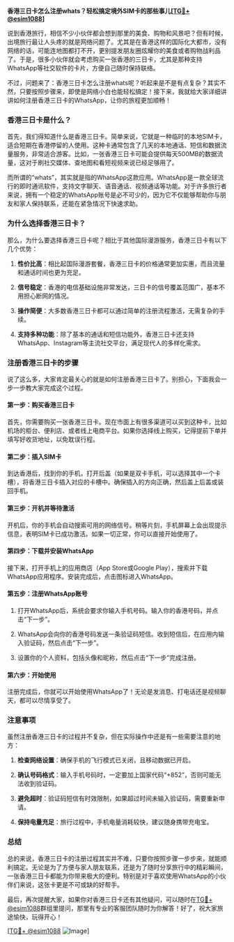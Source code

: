 **香港三日卡怎么注册whats？轻松搞定境外SIM卡的那些事儿[[TG💪+ @esim1088](https://t.me/s/esim1088)]**

说到香港旅行，相信不少小伙伴都会想到那里的美食、购物和风景吧？但有时候，出境旅行最让人头疼的就是网络问题了。尤其是在香港这样的国际化大都市，没有网络的话，可能连地图都打不开，更别提发朋友圈炫耀你的美食或者购物战利品了。于是，很多小伙伴就会考虑购买一张香港的三日卡，尤其是那种支持WhatsApp等社交软件的卡片，方便自己随时保持联络。

不过，问题来了：香港三日卡怎么注册whats呢？听起来是不是有点复杂？其实不然，只要按照步骤来，即使是网络小白也能轻松搞定！接下来，我就给大家详细讲讲如何注册香港三日卡的WhatsApp，让你的旅程更加顺畅！

### 香港三日卡是什么？

首先，我们得知道什么是香港三日卡。简单来说，它就是一种临时的本地SIM卡，适合短期在香港停留的人使用。这种卡通常包含了几天的本地通话、短信和数据流量服务，非常适合游客。比如，一张香港三日卡可能会提供每天500MB的数据流量，这对于刷社交媒体、查地图和看短视频来说已经足够用了。

而所谓的“whats”，其实就是指的WhatsApp这款应用。WhatsApp是一款全球流行的即时通讯软件，支持文字聊天、语音通话、视频通话等功能。对于许多旅行者来说，拥有一个稳定的WhatsApp账号是必不可少的，因为它不仅能够帮助你与朋友和家人保持联系，还能在紧急情况下快速求助。

### 为什么选择香港三日卡？

那么，为什么要选择香港三日卡呢？相比于其他国际漫游服务，香港三日卡有以下几个优势：

1. **性价比高**：相比起国际漫游套餐，香港三日卡的价格通常更加实惠，而且流量和通话时间也更为充足。
   
2. **信号稳定**：香港的电信基础设施非常发达，三日卡的信号覆盖范围广，基本不用担心断网的情况。
   
3. **操作简便**：大多数香港三日卡都可以通过简单的注册流程激活，无需复杂的手续。
   
4. **支持多种功能**：除了基本的通话和短信功能外，香港三日卡还支持WhatsApp、Instagram等主流社交平台，满足现代人的多样化需求。

### 注册香港三日卡的步骤

说了这么多，大家肯定最关心的就是如何注册香港三日卡了。别担心，下面我会一步一步教大家完成这个过程。

#### 第一步：购买香港三日卡

首先，你需要购买一张香港三日卡。现在市面上有很多渠道可以买到这种卡，比如机场的柜台、便利店、或者线上电商平台。如果你选择线上购买，记得提前下单并填写好收货地址，以免耽误行程。

#### 第二步：插入SIM卡

到达香港后，找到你的手机，打开后盖（如果是双卡手机，可以选择其中一个卡槽），将香港三日卡插入对应的卡槽中。确保插入的方向正确，然后盖上后盖或装回手机。

#### 第三步：开机并等待激活

开机后，你的手机会自动搜索可用的网络信号。稍等片刻，手机屏幕上会出现提示信息，表明SIM卡已成功激活。如果一切正常，你可以直接开始使用了。

#### 第四步：下载并安装WhatsApp

接下来，打开手机上的应用商店（App Store或Google Play），搜索并下载WhatsApp应用程序。安装完成后，点击图标进入WhatsApp。

#### 第五步：注册WhatsApp账号

1. 打开WhatsApp后，系统会要求你输入手机号码。输入你的香港号码，并点击“下一步”。
   
2. WhatsApp会向你的香港号码发送一条验证码短信。收到短信后，在应用内输入验证码，然后点击“下一步”。
   
3. 设置你的个人资料，包括头像和昵称，然后点击“下一步”完成注册。

#### 第六步：开始使用

注册完成后，你就可以开始使用WhatsApp了！无论是发消息、打电话还是视频聊天，都可以尽情享受了。

### 注意事项

虽然注册香港三日卡的过程并不复杂，但在实际操作中还是有一些需要注意的地方：

1. **检查网络设置**：确保手机的飞行模式已关闭，且移动数据已开启。
   
2. **确认号码格式**：输入手机号码时，一定要加上国家代码“+852”，否则可能无法收到验证码。
   
3. **避免超时**：验证码短信有时效限制，如果超过时间未输入验证码，需要重新申请。
   
4. **保持电量充足**：旅行过程中，手机电量消耗较快，建议随身携带充电宝。

### 总结

总的来说，香港三日卡的注册过程其实并不难，只要你按照步骤一步步来，就能顺利搞定。无论是为了方便与家人朋友联系，还是为了随时分享旅行中的精彩瞬间，一张香港三日卡都能为你带来极大的便利。特别是对于喜欢使用WhatsApp的小伙伴们来说，这张卡更是不可或缺的好帮手。

最后，再次提醒大家，如果你对香港三日卡还有其他疑问，可以随时在[TG💪+ @esim1088](https://t.me/s/esim1088)群组里提问，那里有专业的客服团队随时为你解答！好了，祝大家旅途愉快，玩得开心！

[[TG💪+ @esim1088](https://t.me/s/esim1088) ![Image](https://i.postimg.cc/4NQfJmqS/Snipaste-2025-05-13-00-14-12.png)]